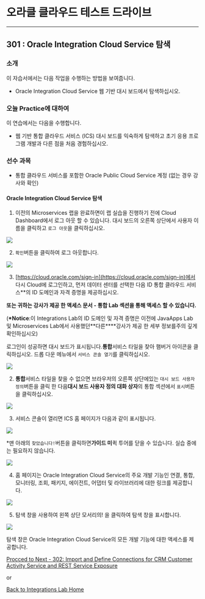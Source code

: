 # 오라클 클라우드 테스트 드라이브 #
-----
## 301 : Oracle Integration Cloud Service 탐색 ##


### 소개 ###
이 자습서에서는 다음 작업을 수행하는 방법을 보여줍니다. 
- Oracle Integration Cloud Service 웹 기반 대시 보드에서 탐색하십시오. 

### 오늘 Practice에 대하여 ###
이 연습에서는 다음을 수행합니다. 
- 웹 기반 통합 클라우드 서비스 (ICS) 대시 보드를 익숙하게 탐색하고 초기 응용 프로그램 개발과 다른 점을 처음 경험하십시오. 

### 선수 과목 ###

- 통합 클라우드 서비스를 포함한 Oracle Public Cloud Service 계정 (없는 경우 강사와 확인) 

#### Oracle Integration Cloud Service 탐색 

1. 이전의 Microservices 랩을 완료하면이 랩 실습을 진행하기 전에 Cloud Dashboard에서 로그 아웃 할 수 있습니다. 대시 보드의 오른쪽 상단에서 사용자 이름을 클릭하고 `로그 아웃`을 클릭하십시오. 

![](images/301/00.logout.png)


2. `확인`버튼을 클릭하여 로그 아웃합니다. 

![](images/301/00.logout.confirm.png)


3. [https://cloud.oracle.com/sign-in](https://cloud.oracle.com/sign-in)에서 다시 Cloud에 로그인하고, 먼저 데이터 센터를 선택한 다음 ID 통합 클라우드 서비스**의 ID 도메인과 자격 증명을 제공하십시오. 

**또는 귀하는 강사가 제공 한 액세스 문서 - 통합 Lab 섹션을 통해 액세스 할 수 있습니다.**

(**\*Notice**:이 Integrations Lab의 ID 도메인 및 자격 증명은 이전에 JavaApps Lab 및 Microservices Lab에서 사용했던**다른****강사가 제공 한 세부 정보를주의 깊게 확인하십시오) 

로그인이 성공하면 대시 보드가 표시됩니다.**통합**서비스 타일을 찾아 햄버거 아이콘을 클릭하십시오. 드롭 다운 메뉴에서 `서비스 콘솔 열기`를 클릭하십시오. 

![](images/301/01.dashboard.png)


2. **통합**서비스 타일을 찾을 수 없으면 브라우저의 오른쪽 상단에있는 `대시 보드 사용자 정의`버튼을 클릭 한 다음**대시 보드 사용자 정의 대화 상자**의 통합 섹션에서 `표시`버튼을 클릭하십시오. 

![](images/301/02.dashboard.png)


3. 서비스 콘솔이 열리면 ICS 홈 페이지가 다음과 같이 표시됩니다. 

![](images/301/03.home.png)


\*맨 아래의 `찾았습니다!`버튼을 클릭하면**가이드 미**퀵 투어를 닫을 수 있습니다. 실습 중에는 필요하지 않습니다. 

![](images/301/04.ics_overlays.png)


4. 홈 페이지는 Oracle Integration Cloud Service의 주요 개발 기능인 연결, 통합, 모니터링, 조회, 패키지, 에이전트, 어댑터 및 라이브러리에 대한 링크를 제공합니다. 

![](images/301/05.ics_designer_portal.png)


5. 탐색 창을 사용하여 왼쪽 상단 모서리의! [](images/301/06.main_hamburger.png)을 클릭하여 탐색 창을 표시합니다. 

![](images/301/07.navigation_pane.png)


탐색 창은 Oracle Integration Cloud Service의 모든 개발 기능에 대한 액세스를 제공합니다. 

[Procced to Next - 302: Import and Define Connections for CRM Customer Activity Service and REST Service Exposure](302-IntegrationsLab.md)

or

[Back to Integrations Lab Home](README.md)
